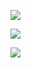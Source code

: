 [![](https://img.shields.io/docker/stars/vaeum/alpine-python3-pip3.svg)](https://hub.docker.com/r/vaeum/alpine-python3-pip3 'DockerHub')

[![](https://img.shields.io/docker/pulls/vaeum/alpine-python3-pip3.svg)](https://hub.docker.com/r/vaeum/alpine-python3-pip3 'DockerHub')

[![](https://images.microbadger.com/badges/image/vaeum/alpine-python3-pip3.svg)](https://microbadger.com/images/vaeum/alpine-python3-pip3 "Get your own image badge on microbadger.com")

